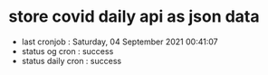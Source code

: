 # store covid daily api as json data

- last cronjob : Saturday, 04 September 2021 00:41:07
- status og cron : success
- status daily cron : success
      
      